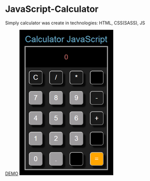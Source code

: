 # JavaScript-Calculator

Simply calculator was create in technologies: HTML, CSS(SASS), JS

<a href="https://dariaambroziak.github.io/JavaScript-Calculator/">DEMO</a>
<img src="images/calculator.png" alt="Sit On Chair" height="60%" width="60%" display="centre">


